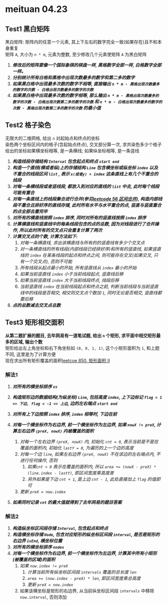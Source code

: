 # meituan 04.23

## Test1 黑白矩阵

黑白矩阵: 矩阵内的任意一个元素, 其上下左右的数字完全一致(如果存在)且不和本身重复   
矩阵 `A`, 大小为 `n * m`, 元素为整数, 至少修改几个元素使矩阵 `A` 为黑白矩阵

1. ***修改后的矩阵要像一个国际象棋的棋盘一样, 黑格数字全部一样, 白格数字全部一样。***
2. ***分别统计所有白格和黑格中出现次数最多的数字和第二多的数字***
3. ***如果黑白格中出现最多次数的数字不相等, 直接输出 `n * m - 黑格出现次数最多的数字的次数 - 白格出现次数最多的数字的次数`***
4. ***如果黑白格中出现最多次数的数字相等, 那么输出 `n * m - 黑格出现次数最多的数字的次数 - 白格出现次数第二多的数字的次数` 和 `n * m - 白格出现次数最多的数字的次数 - 黑格出现次数第二多的数字的次数` 的最小值***

## Test2 格子染色

无限大的二维网格, 给出 `n` 对起始点和终点的坐标   
染色两个坐标区间内的格子(含起始点终点), 交叉部分算一次, 求共染色多少个格子   
给出的坐标如果横坐标相等, 是一条横线; 如果纵坐标相等, 是一条竖线   

1. ***构造线段存储结构 `Interval` 包含起点和终点 `start end`***
2. ***构造一个直线(横或者纵)上的存储结构 `Line` 包含横坐标或纵坐标 `index` 以及 不重合的线段区间 `list` , 表示 `x(或者y) = index` 这条直线上有几个不重合的线段***
3. ***对每一条横线段或者竖线段, 都放入到对应的直线的 `list` 中去, 此时每个线段可能有重合***
4. ***对每一条直线上的线段集合进行合并(参见[leetcode 56 区间合并](https://leetcode-cn.com/problems/merge-intervals/)), 构造内部线段不重合且排好序的直线存储, 此时所有水平与水平重合的点, 竖直与竖直重合的点全部去重完毕***
5. ***对所有的横直线按照 `index` 排序, 同时对所有的竖直线按照 `index` 排序***
6. ***计算横直线和竖直线中的每条线段包含的点的总数, 因为对线段进行了合并操作, 所以此时所有的交叉点只会重复计算了两次***
7. ***计算交叉点的个数, 计算方法如下:***   
   1. *对每一条横直线, 求出该横直线与所有的的竖直线有多少个交叉点*   
   2. *对一条横直线的所有线段(内部线段已经排好序)和所有的竖直线, 如果竖直线的 `index` 在某条线段的起点和终点之间, 则可能存在交叉(如果交叉, 只有一个交叉点), 否则不可能*   
   3. *所有线段从起点最小的开始, 所有竖直线从 `index` 最小的开始*
   4. *如果当前竖直线 `index` 小于当前线段起点, 竖直线后移*   
   5. *如果当前竖直线 `index` 大于当前线段终点, 线段后移*   
   6. *当前竖直线 `index` 在当前线段起点和终点之前, 判断当前线段与当前竖直线中的线段是否相交, 相交则交叉点个数加 `1`, 同时无论是否相交, 竖直线都要后移*   
8. ***点的总数减去交叉点总数***

## Test3 矩形相交面积

**从第二题扩展的题目, 去年网易有一道笔试题, 给出 `n` 个矩形, 求平面中相交矩形最多的区域, 输出个数**   
矩形给出左上角坐标和右下角坐标如 `(0, 0, 1, 1)`, 这个小矩形面积为 `1`, 和上题不同, 这里是为了计算方便   
现在求出所有矩形覆盖的面积[leetcoe 850. 矩形面积 II](https://leetcode-cn.com/problems/rectangle-area-ii/)   

### 解法1

1. ***对所有的横坐标排序 `xs`***
2. ***构造矩形边的数据结构(为纵坐标) `Line`, 包括高度 `index`, 上下边标记  `flag = 1 => 下边, flag = -1 => 上边`, 边的左右端点 `start end`***   
3. ***对所有上下边按照 `index` 排序, `index` 相等时, 下边在前***
4. ***对每一个横坐标作为右边界, 前一个横坐标作为左边界, 如果 `nowX != preX`, 计算左右边界 `(preX, nowX)` 内被覆盖的面积***  
   1. *对每一个左右边界 `(preX, nowX)` 内, 初始化 `cnt = 0`, 表示当前是不是在覆盖的面积内, 初始化 `lastY = 0`, 为遍历的上一个边的高度*
   2. *对每一个边 `line`, 如果左右边界 `(preX, nowX)` 不在该边的左右端点内, 不进行任何操作, 否则*
      1. *如果`cnt > 0` 表示在覆盖的面积内, 所以 `area += (nowX - preX) * (line.index - lastY)`, 即区间宽度乘高度差*
      2. *另外如果是下边 `cnt + 1`, 是上边 `cnt - 1`, 此处直接加上 `flag` 的值即可*
   3. *更新 `preX = now.index`*
      
5. ***如果同时记录 `cnt` 的最大值就得到了去年网易的题目答案***


### 解法2

1. ***构造纵坐标区间段存储 `Interval`, 包含起点和终点***
2. ***构造横坐标存储 `Node`, 包含对应矩形的纵坐标区间段 `interval`, 是否是矩形的右边界 `isEnd`, 横坐标位置***
3. ***对所有的横坐标排序 `nodes`***
4. ***对每一个横坐标作为右边界, 前一个横坐标作为左边界, 计算其中所有小矩形(被覆盖的区域)的面积***   
   1. *如果 `now.index != preX`*
      1. *计算当前所有纵坐标区间段 `intervals` 覆盖的总长度 `len`*
      2. *`area += (now.index - preX) * len`, 即区间宽度乘总高度*
      3. *更新 `preX = now.index`*
   2. 如果该横坐标是矩形的右边界, 从当前纵坐标区间段 `intervals` 中移除 `now.interval`, 否则添加
